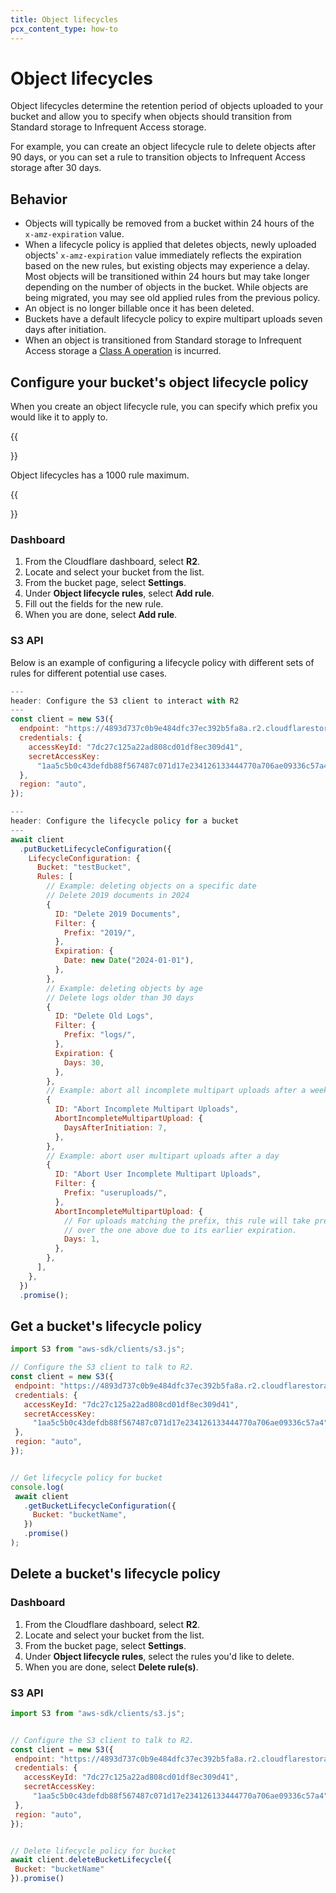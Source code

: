 ```yaml
---
title: Object lifecycles
pcx_content_type: how-to
---
```


# Object lifecycles

Object lifecycles determine the retention period of objects uploaded to your bucket and allow you to specify when objects should transition from Standard storage to Infrequent Access storage.

For example, you can create an object lifecycle rule to delete objects after 90 days, or you can set a rule to transition objects to Infrequent Access storage after 30 days.

## Behavior

- Objects will typically be removed from a bucket within 24 hours of the `x-amz-expiration` value.
- When a lifecycle policy is applied that deletes objects, newly uploaded objects' `x-amz-expiration` value immediately reflects the expiration based on the new rules, but existing objects may experience a delay. Most objects will be transitioned within 24 hours but may take longer depending on the number of objects in the bucket. While objects are being migrated, you may see old applied rules from the previous policy.
- An object is no longer billable once it has been deleted.
- Buckets have a default lifecycle policy to expire multipart uploads seven days after initiation.
- When an object is transitioned from Standard storage to Infrequent Access storage a [Class A operation](/r2/pricing/#class-a-operations) is incurred.

## Configure your bucket's object lifecycle policy

When you create an object lifecycle rule, you can specify which prefix you would like it to apply to.

{{<Aside type="note">}}

Object lifecycles has a 1000 rule maximum.

{{</Aside>}}

### Dashboard

1. From the Cloudflare dashboard, select **R2**.
2. Locate and select your bucket from the list.
3. From the bucket page, select **Settings**.
4. Under **Object lifecycle rules**, select **Add rule**.
5. Fill out the fields for the new rule.
6. When you are done, select **Add rule**.

### S3 API

Below is an example of configuring a lifecycle policy with different sets of rules for different potential use cases. 

```js
---
header: Configure the S3 client to interact with R2
---
const client = new S3({
  endpoint: "https://4893d737c0b9e484dfc37ec392b5fa8a.r2.cloudflarestorage.com",
  credentials: {
    accessKeyId: "7dc27c125a22ad808cd01df8ec309d41",
    secretAccessKey:
      "1aa5c5b0c43defdb88f567487c071d17e234126133444770a706ae09336c57a4",
  },
  region: "auto",
});
```

```javascript
---
header: Configure the lifecycle policy for a bucket
---
await client
  .putBucketLifecycleConfiguration({
    LifecycleConfiguration: {
      Bucket: "testBucket",
      Rules: [
        // Example: deleting objects on a specific date
        // Delete 2019 documents in 2024
        {
          ID: "Delete 2019 Documents",
          Filter: {
            Prefix: "2019/",
          },
          Expiration: {
            Date: new Date("2024-01-01"),
          },
        },
        // Example: deleting objects by age
        // Delete logs older than 30 days
        {
          ID: "Delete Old Logs",
          Filter: {
            Prefix: "logs/",
          },
          Expiration: {
            Days: 30,
          },
        },
        // Example: abort all incomplete multipart uploads after a week
        {
          ID: "Abort Incomplete Multipart Uploads",
          AbortIncompleteMultipartUpload: {
            DaysAfterInitiation: 7,
          },
        },
        // Example: abort user multipart uploads after a day
        {
          ID: "Abort User Incomplete Multipart Uploads",
          Filter: {
            Prefix: "useruploads/",
          },
          AbortIncompleteMultipartUpload: {
            // For uploads matching the prefix, this rule will take precedence
            // over the one above due to its earlier expiration.
            Days: 1,
          },
        },
      ],
    },
  })
  .promise();
```

## Get a bucket's lifecycle policy

```js
import S3 from "aws-sdk/clients/s3.js";

// Configure the S3 client to talk to R2.
const client = new S3({
 endpoint: "https://4893d737c0b9e484dfc37ec392b5fa8a.r2.cloudflarestorage.com",
 credentials: {
   accessKeyId: "7dc27c125a22ad808cd01df8ec309d41",
   secretAccessKey:
     "1aa5c5b0c43defdb88f567487c071d17e234126133444770a706ae09336c57a4",
 },
 region: "auto",
});


// Get lifecycle policy for bucket
console.log(
 await client
   .getBucketLifecycleConfiguration({
     Bucket: "bucketName",
   })
   .promise()
);
```

## Delete a bucket's lifecycle policy

### Dashboard

1. From the Cloudflare dashboard, select **R2**.
2. Locate and select your bucket from the list.
3. From the bucket page, select **Settings**.
4. Under **Object lifecycle rules**, select the rules you'd like to delete.
5. When you are done, select **Delete rule(s)**.

### S3 API

```js
import S3 from "aws-sdk/clients/s3.js";


// Configure the S3 client to talk to R2.
const client = new S3({
 endpoint: "https://4893d737c0b9e484dfc37ec392b5fa8a.r2.cloudflarestorage.com",
 credentials: {
   accessKeyId: "7dc27c125a22ad808cd01df8ec309d41",
   secretAccessKey:
     "1aa5c5b0c43defdb88f567487c071d17e234126133444770a706ae09336c57a4",
 },
 region: "auto",
});


// Delete lifecycle policy for bucket
await client.deleteBucketLifecycle({
 Bucket: "bucketName"
}).promise()
```
